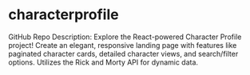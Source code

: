 # characterprofile
 GitHub Repo Description:  Explore the React-powered Character Profile project! Create an elegant, responsive landing page with features like paginated character cards, detailed character views, and search/filter options. Utilizes the Rick and Morty API for dynamic data.
